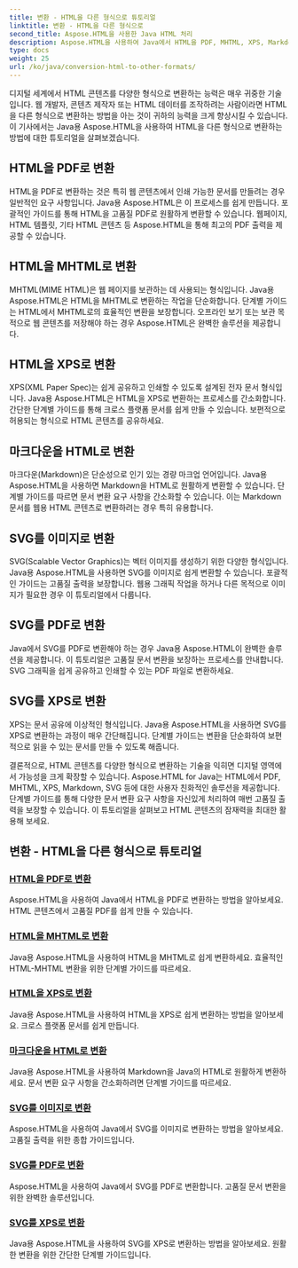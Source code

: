 ```yaml
---
title: 변환 - HTML을 다른 형식으로 튜토리얼
linktitle: 변환 - HTML을 다른 형식으로
second_title: Aspose.HTML을 사용한 Java HTML 처리
description: Aspose.HTML을 사용하여 Java에서 HTML을 PDF, MHTML, XPS, Markdown, SVG 등으로 변환하는 방법을 알아보세요. 고품질 문서 변환이 쉬워졌습니다.
type: docs
weight: 25
url: /ko/java/conversion-html-to-other-formats/
---
```


디지털 세계에서 HTML 콘텐츠를 다양한 형식으로 변환하는 능력은 매우 귀중한 기술입니다. 웹 개발자, 콘텐츠 제작자 또는 HTML 데이터를 조작하려는 사람이라면 HTML을 다른 형식으로 변환하는 방법을 아는 것이 귀하의 능력을 크게 향상시킬 수 있습니다. 이 기사에서는 Java용 Aspose.HTML을 사용하여 HTML을 다른 형식으로 변환하는 방법에 대한 튜토리얼을 살펴보겠습니다.

## HTML을 PDF로 변환

HTML을 PDF로 변환하는 것은 특히 웹 콘텐츠에서 인쇄 가능한 문서를 만들려는 경우 일반적인 요구 사항입니다. Java용 Aspose.HTML은 이 프로세스를 쉽게 만듭니다. 포괄적인 가이드를 통해 HTML을 고품질 PDF로 원활하게 변환할 수 있습니다. 웹페이지, HTML 템플릿, 기타 HTML 콘텐츠 등 Aspose.HTML을 통해 최고의 PDF 출력을 제공할 수 있습니다.

## HTML을 MHTML로 변환

MHTML(MIME HTML)은 웹 페이지를 보관하는 데 사용되는 형식입니다. Java용 Aspose.HTML은 HTML을 MHTML로 변환하는 작업을 단순화합니다. 단계별 가이드는 HTML에서 MHTML로의 효율적인 변환을 보장합니다. 오프라인 보기 또는 보관 목적으로 웹 콘텐츠를 저장해야 하는 경우 Aspose.HTML은 완벽한 솔루션을 제공합니다.

## HTML을 XPS로 변환

XPS(XML Paper Spec)는 쉽게 공유하고 인쇄할 수 있도록 설계된 전자 문서 형식입니다. Java용 Aspose.HTML은 HTML을 XPS로 변환하는 프로세스를 간소화합니다. 간단한 단계별 가이드를 통해 크로스 플랫폼 문서를 쉽게 만들 수 있습니다. 보편적으로 허용되는 형식으로 HTML 콘텐츠를 공유하세요.

## 마크다운을 HTML로 변환

마크다운(Markdown)은 단순성으로 인기 있는 경량 마크업 언어입니다. Java용 Aspose.HTML을 사용하면 Markdown을 HTML로 원활하게 변환할 수 있습니다. 단계별 가이드를 따르면 문서 변환 요구 사항을 간소화할 수 있습니다. 이는 Markdown 문서를 웹용 HTML 콘텐츠로 변환하려는 경우 특히 유용합니다.

## SVG를 이미지로 변환

SVG(Scalable Vector Graphics)는 벡터 이미지를 생성하기 위한 다양한 형식입니다. Java용 Aspose.HTML을 사용하면 SVG를 이미지로 쉽게 변환할 수 있습니다. 포괄적인 가이드는 고품질 출력을 보장합니다. 웹용 그래픽 작업을 하거나 다른 목적으로 이미지가 필요한 경우 이 튜토리얼에서 다룹니다.

## SVG를 PDF로 변환

Java에서 SVG를 PDF로 변환해야 하는 경우 Java용 Aspose.HTML이 완벽한 솔루션을 제공합니다. 이 튜토리얼은 고품질 문서 변환을 보장하는 프로세스를 안내합니다. SVG 그래픽을 쉽게 공유하고 인쇄할 수 있는 PDF 파일로 변환하세요.

## SVG를 XPS로 변환

XPS는 문서 공유에 이상적인 형식입니다. Java용 Aspose.HTML을 사용하면 SVG를 XPS로 변환하는 과정이 매우 간단해집니다. 단계별 가이드는 변환을 단순화하여 보편적으로 읽을 수 있는 문서를 만들 수 있도록 해줍니다.

결론적으로, HTML 콘텐츠를 다양한 형식으로 변환하는 기술을 익히면 디지털 영역에서 가능성을 크게 확장할 수 있습니다. Aspose.HTML for Java는 HTML에서 PDF, MHTML, XPS, Markdown, SVG 등에 대한 사용자 친화적인 솔루션을 제공합니다. 단계별 가이드를 통해 다양한 문서 변환 요구 사항을 자신있게 처리하여 매번 고품질 출력을 보장할 수 있습니다. 이 튜토리얼을 살펴보고 HTML 콘텐츠의 잠재력을 최대한 활용해 보세요.

## 변환 - HTML을 다른 형식으로 튜토리얼
### [HTML을 PDF로 변환](./convert-html-to-pdf/)
Aspose.HTML을 사용하여 Java에서 HTML을 PDF로 변환하는 방법을 알아보세요. HTML 콘텐츠에서 고품질 PDF를 쉽게 만들 수 있습니다.
### [HTML을 MHTML로 변환](./convert-html-to-mhtml/)
Java용 Aspose.HTML을 사용하여 HTML을 MHTML로 쉽게 변환하세요. 효율적인 HTML-MHTML 변환을 위한 단계별 가이드를 따르세요.
### [HTML을 XPS로 변환](./convert-html-to-xps/)
Java용 Aspose.HTML을 사용하여 HTML을 XPS로 쉽게 변환하는 방법을 알아보세요. 크로스 플랫폼 문서를 쉽게 만듭니다.
### [마크다운을 HTML로 변환](./convert-markdown-to-html/)
Java용 Aspose.HTML을 사용하여 Markdown을 Java의 HTML로 원활하게 변환하세요. 문서 변환 요구 사항을 간소화하려면 단계별 가이드를 따르세요.
### [SVG를 이미지로 변환](./convert-svg-to-image/)
Aspose.HTML을 사용하여 Java에서 SVG를 이미지로 변환하는 방법을 알아보세요. 고품질 출력을 위한 종합 가이드입니다.
### [SVG를 PDF로 변환](./convert-svg-to-pdf/)
Aspose.HTML을 사용하여 Java에서 SVG를 PDF로 변환합니다. 고품질 문서 변환을 위한 완벽한 솔루션입니다.
### [SVG를 XPS로 변환](./convert-svg-to-xps/)
Java용 Aspose.HTML을 사용하여 SVG를 XPS로 변환하는 방법을 알아보세요. 원활한 변환을 위한 간단한 단계별 가이드입니다.